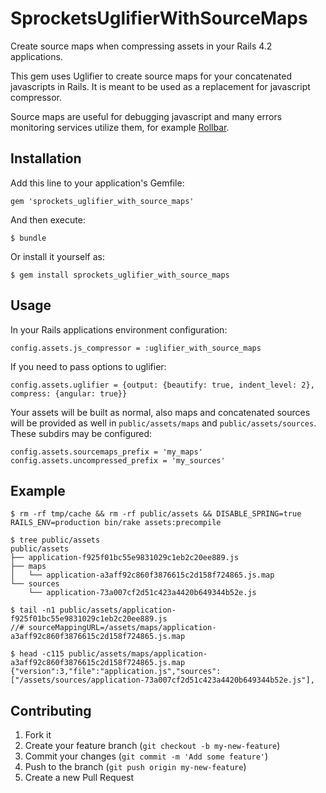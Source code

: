 # SprocketsUglifierWithSourceMaps

Create source maps when compressing assets in your Rails 4.2 applications.

This gem uses Uglifier to create source maps for your concatenated javascripts in Rails.
It is meant to be used as a replacement for javascript compressor.

Source maps are useful for debugging javascript and many errors monitoring services utilize them,
for example [Rollbar](https://rollbar.com/docs/source-maps/).


## Installation

Add this line to your application's Gemfile:

    gem 'sprockets_uglifier_with_source_maps'

And then execute:

    $ bundle

Or install it yourself as:

    $ gem install sprockets_uglifier_with_source_maps


## Usage

In your Rails applications environment configuration:

    config.assets.js_compressor = :uglifier_with_source_maps

If you need to pass options to uglifier:

    config.assets.uglifier = {output: {beautify: true, indent_level: 2}, compress: {angular: true}} 

Your assets will be built as normal, also maps and concatenated sources will be provided as well in `public/assets/maps` and `public/assets/sources`.
These subdirs may be configured:

    config.assets.sourcemaps_prefix = 'my_maps'
    config.assets.uncompressed_prefix = 'my_sources'


## Example

    $ rm -rf tmp/cache && rm -rf public/assets && DISABLE_SPRING=true RAILS_ENV=production bin/rake assets:precompile

    $ tree public/assets
    public/assets
    ├── application-f925f01bc55e9831029c1eb2c20ee889.js
    ├── maps
    │   └── application-a3aff92c860f3876615c2d158f724865.js.map
    └── sources
        └── application-73a007cf2d51c423a4420b649344b52e.js

    $ tail -n1 public/assets/application-f925f01bc55e9831029c1eb2c20ee889.js
    //# sourceMappingURL=/assets/maps/application-a3aff92c860f3876615c2d158f724865.js.map

    $ head -c115 public/assets/maps/application-a3aff92c860f3876615c2d158f724865.js.map
    {"version":3,"file":"application.js","sources":["/assets/sources/application-73a007cf2d51c423a4420b649344b52e.js"],


## Contributing

1. Fork it
2. Create your feature branch (`git checkout -b my-new-feature`)
3. Commit your changes (`git commit -m 'Add some feature'`)
4. Push to the branch (`git push origin my-new-feature`)
5. Create a new Pull Request
